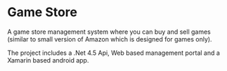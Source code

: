 # Game Store

A game store management system where you can buy and sell games (similar to small version of Amazon which is designed for games only).

The project includes a .Net 4.5 Api, Web based management portal and a Xamarin based android app.
